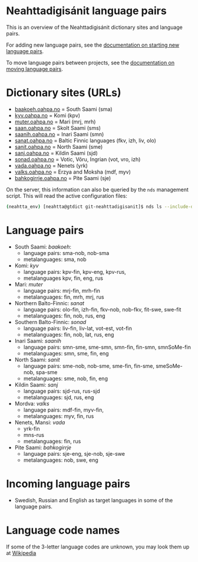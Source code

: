 # Neahttadigisánit language pairs

This is an overview of the Neahttadigisánit dictionary sites and language pairs.

For adding new language pairs, see the [documentation on starting new language pairs](StartingNewLanguagePairs.html).

To move language pairs between projects, see the [documentation on moving language pairs](NDSMovingLanguagePairs.html).

# Dictionary sites (URLs)

- [baakoeh.oahpa.no](http://baakoeh.oahpa.no) = South Saami (sma)
- [kyv.oahpa.no](http://kyv.oahpa.no) = Komi (kpv)
- [muter.oahpa.no](http://muter.oahpa.no) = Mari (mrj, mrh)
- [saan.oahpa.no](http://saan.oahpa.no) = Skolt Saami (sms)
- [saanih.oahpa.no](http://saanih.oahpa.no) = Inari Saami (smn)
- [sanat.oahpa.no](http://sanat.oahpa.no) = Baltic Finnic languages (fkv, izh, liv, olo)
- [sanit.oahpa.no](http://sanit.oahpa.no) = North Saami (sme)
- [sanj.oahpa.no](http://sanj.oahpa.no) = Kildin Saami (sjd)
- [sonad.oahpa.no](http://sonad.oahpa.no) = Votic, Võru, Ingrian (vot, vro, izh)
- [vada.oahpa.no](http://vada.oahpa.no) = Nenets (yrk)
- [valks.oahpa.no](http://valks.oahpa.no) = Erzya and Moksha (mdf, myv)
- [bahkogirrje.oahpa.no](http://bahkogirrje.oahpa.no) = Pite Saami (sje)

On the server, this information can also be queried by the `nds` management
script. This will read the active configuration files:

```bash
(neahtta_env) [neahtta@gtdict git-neahttadigisanit]$ nds ls --include-dicts
```

# Language pairs

- South Saami: _baakoeh_:
  - language pairs: sma-nob, nob-sma
  - metalanguages: sma, nob
- Komi: _kyv_
  - language pairs: kpv-fin, kpv-eng, kpv-rus,
  - metalanguages kpv, fin, eng, rus
- Mari: _muter_
  - language pairs: mrj-fin, mrh-fin
  - metalanguages: fin, mrh, mrj, rus
- Northern Balto-Finnic: _sanat_
  - language pairs: olo-fin, izh-fin, fkv-nob, nob-fkv, fit-swe, swe-fit
  - metalanguages: fin, nob, rus, eng
- Southern Balto-Finnic: _sonad_
  - language pairs: liv-fin, liv-lat, vot-est, vot-fin
  - metalanguages: fin, nob, lat, rus, eng
- Inari Saami: _saanih_
  - language pairs: smn-sme, sme-smn, smn-fin, fin-smn, smnSoMe-fin
  - metalanguages: smn, sme, fin, eng
- North Saami: _sanit_
  - language pairs: sme-nob, nob-sme, sme-fin, fin-sme, smeSoMe-nob, spa-sme
  - metalanguages: sme, nob, fin, eng
- Kildin Saami: _sanj_
  - language pairs: sjd-rus, rus-sjd
  - metalanguages: sjd, rus, eng
- Mordva: _valks_
  - language pairs: mdf-fin, myv-fin,
  - metalanguages: myv, fin, rus
- Nenets, Mansi: _vada_
  - yrk-fin
  - mns-rus
  - metalanguages: fin, rus
- Pite Saami: _bahkogirrje_
  - language pairs: sje-eng, sje-nob, sje-swe
  - metalanguages: nob, swe, eng

# Incoming language pairs

- Swedish, Russian and English as target languages in some of the language pairs.

# Language code names

If some of the 3-letter language codes are unknown, you may look them up at [Wikipedia](https://en.wikipedia.org/wiki/ISO_639-3)
